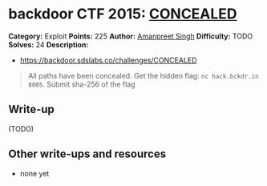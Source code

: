 # backdoor CTF 2015: [CONCEALED](https://backdoor.sdslabs.co/challenges/CONCEALED)

**Category:** Exploit
**Points:** 225
**Author:** [Amanpreet Singh](https://backdoor.sdslabs.co/users/apsdehal)
**Difficulty:** TODO
**Solves:** 24
**Description:** 

* <https://backdoor.sdslabs.co/challenges/CONCEALED>

> All paths have been concealed. Get the hidden flag: `nc hack.bckdr.in 8005`. Submit sha-256 of the flag

## Write-up

(TODO)

## Other write-ups and resources

* none yet